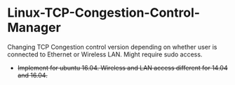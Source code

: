 # Linux-TCP-Congestion-Control-Manager
Changing TCP Congestion control version depending on whether user is connected to Ethernet or Wireless LAN.
Might require sudo access.

* ~~Implement for ubuntu 16.04. Wireless and LAN access different for 14.04 and 16.04.~~
